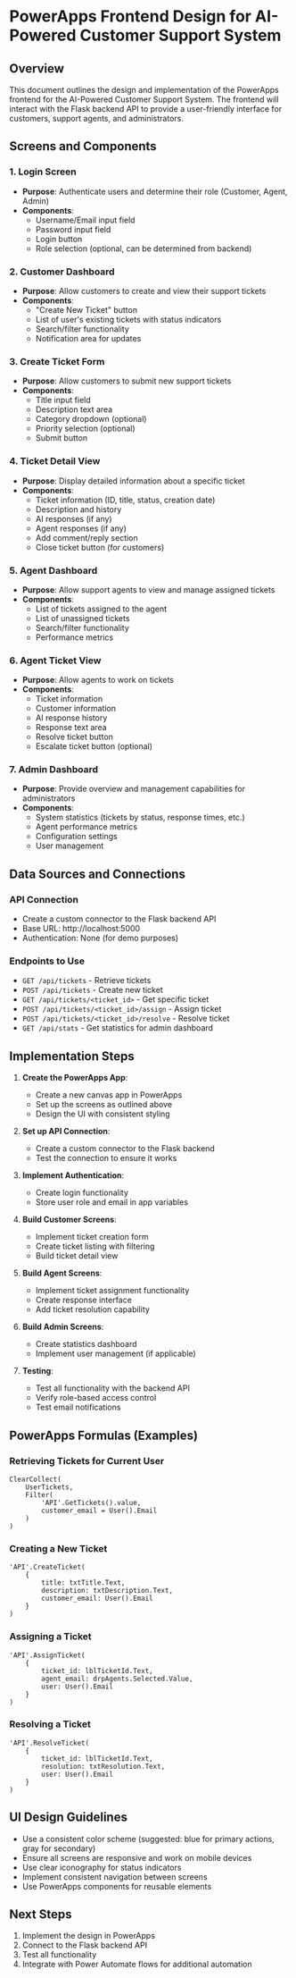 # PowerApps Frontend Design for AI-Powered Customer Support System

## Overview
This document outlines the design and implementation of the PowerApps frontend for the AI-Powered Customer Support System. The frontend will interact with the Flask backend API to provide a user-friendly interface for customers, support agents, and administrators.

## Screens and Components

### 1. Login Screen
- **Purpose**: Authenticate users and determine their role (Customer, Agent, Admin)
- **Components**:
  - Username/Email input field
  - Password input field
  - Login button
  - Role selection (optional, can be determined from backend)

### 2. Customer Dashboard
- **Purpose**: Allow customers to create and view their support tickets
- **Components**:
  - "Create New Ticket" button
  - List of user's existing tickets with status indicators
  - Search/filter functionality
  - Notification area for updates

### 3. Create Ticket Form
- **Purpose**: Allow customers to submit new support tickets
- **Components**:
  - Title input field
  - Description text area
  - Category dropdown (optional)
  - Priority selection (optional)
  - Submit button

### 4. Ticket Detail View
- **Purpose**: Display detailed information about a specific ticket
- **Components**:
  - Ticket information (ID, title, status, creation date)
  - Description and history
  - AI responses (if any)
  - Agent responses (if any)
  - Add comment/reply section
  - Close ticket button (for customers)

### 5. Agent Dashboard
- **Purpose**: Allow support agents to view and manage assigned tickets
- **Components**:
  - List of tickets assigned to the agent
  - List of unassigned tickets
  - Search/filter functionality
  - Performance metrics

### 6. Agent Ticket View
- **Purpose**: Allow agents to work on tickets
- **Components**:
  - Ticket information
  - Customer information
  - AI response history
  - Response text area
  - Resolve ticket button
  - Escalate ticket button (optional)

### 7. Admin Dashboard
- **Purpose**: Provide overview and management capabilities for administrators
- **Components**:
  - System statistics (tickets by status, response times, etc.)
  - Agent performance metrics
  - Configuration settings
  - User management

## Data Sources and Connections

### API Connection
- Create a custom connector to the Flask backend API
- Base URL: http://localhost:5000
- Authentication: None (for demo purposes)

### Endpoints to Use
- `GET /api/tickets` - Retrieve tickets
- `POST /api/tickets` - Create new ticket
- `GET /api/tickets/<ticket_id>` - Get specific ticket
- `POST /api/tickets/<ticket_id>/assign` - Assign ticket
- `POST /api/tickets/<ticket_id>/resolve` - Resolve ticket
- `GET /api/stats` - Get statistics for admin dashboard

## Implementation Steps

1. **Create the PowerApps App**:
   - Create a new canvas app in PowerApps
   - Set up the screens as outlined above
   - Design the UI with consistent styling

2. **Set up API Connection**:
   - Create a custom connector to the Flask backend
   - Test the connection to ensure it works

3. **Implement Authentication**:
   - Create login functionality
   - Store user role and email in app variables

4. **Build Customer Screens**:
   - Implement ticket creation form
   - Create ticket listing with filtering
   - Build ticket detail view

5. **Build Agent Screens**:
   - Implement ticket assignment functionality
   - Create response interface
   - Add ticket resolution capability

6. **Build Admin Screens**:
   - Create statistics dashboard
   - Implement user management (if applicable)

7. **Testing**:
   - Test all functionality with the backend API
   - Verify role-based access control
   - Test email notifications

## PowerApps Formulas (Examples)

### Retrieving Tickets for Current User
```
ClearCollect(
    UserTickets,
    Filter(
        'API'.GetTickets().value,
        customer_email = User().Email
    )
)
```

### Creating a New Ticket
```
'API'.CreateTicket(
    {
        title: txtTitle.Text,
        description: txtDescription.Text,
        customer_email: User().Email
    }
)
```

### Assigning a Ticket
```
'API'.AssignTicket(
    {
        ticket_id: lblTicketId.Text,
        agent_email: drpAgents.Selected.Value,
        user: User().Email
    }
)
```

### Resolving a Ticket
```
'API'.ResolveTicket(
    {
        ticket_id: lblTicketId.Text,
        resolution: txtResolution.Text,
        user: User().Email
    }
)
```

## UI Design Guidelines

- Use a consistent color scheme (suggested: blue for primary actions, gray for secondary)
- Ensure all screens are responsive and work on mobile devices
- Use clear iconography for status indicators
- Implement consistent navigation between screens
- Use PowerApps components for reusable elements

## Next Steps

1. Implement the design in PowerApps
2. Connect to the Flask backend API
3. Test all functionality
4. Integrate with Power Automate flows for additional automation
